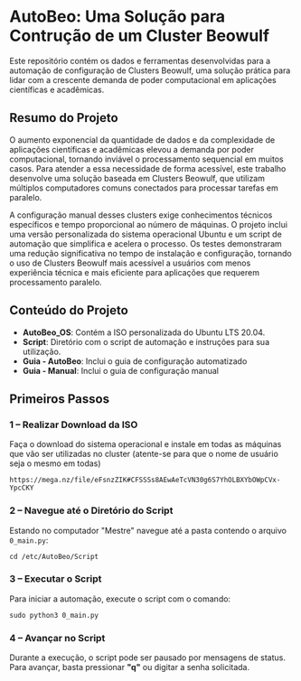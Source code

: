 <h1>AutoBeo: Uma Solução para Contrução de um Cluster Beowulf</h1>

<p>Este repositório contém os dados e ferramentas desenvolvidas para a automação de configuração de Clusters Beowulf, uma solução prática para lidar com a crescente demanda de poder computacional em aplicações científicas e acadêmicas.</p>

<h2>Resumo do Projeto</h2>

<p>O aumento exponencial da quantidade de dados e da complexidade de aplicações científicas e acadêmicas elevou a demanda por poder computacional, tornando inviável o processamento sequencial em muitos casos. Para atender a essa necessidade de forma acessível, este trabalho desenvolve uma solução baseada em Clusters Beowulf, que utilizam múltiplos computadores comuns conectados para processar tarefas em paralelo.</p>

<p>A configuração manual desses clusters exige conhecimentos técnicos específicos e tempo proporcional ao número de máquinas. O projeto inclui uma versão personalizada do sistema operacional Ubuntu e um script de automação que simplifica e acelera o processo. Os testes demonstraram uma redução significativa no tempo de instalação e configuração, tornando o uso de Clusters Beowulf mais acessível a usuários com menos experiência técnica e mais eficiente para aplicações que requerem processamento paralelo.</p>

<h2>Conteúdo do Projeto</h2>

<ul>
  <li><strong>AutoBeo_OS</strong>: Contém a ISO personalizada do Ubuntu LTS 20.04.</li>
  <li><strong>Script</strong>: Diretório com o script de automação e instruções para sua utilização.</li>
  <li><strong>Guia - AutoBeo</strong>: Inclui o guia de configuração automatizado</li>
  <li><strong>Guia - Manual</strong>: Inclui o guia de configuração manual</li>
</ul>

<h2>Primeiros Passos</h2>

<h3>1 – Realizar Download da ISO</h3>

<p>Faça o download do sistema operacional e instale em todas as máquinas que vão ser utilizadas no cluster (atente-se para que o nome de usuário seja o mesmo em todas)</p>

<pre><code>https://mega.nz/file/eFsnzZIK#CFSSSs8AEwAeTcVN30g6S7YhOLBXYbOWpCVx-YpcCKY</code></pre>

<h3>2 – Navegue até o Diretório do Script</h3>

<p>Estando no computador "Mestre" navegue até a pasta contendo o arquivo <code>0_main.py</code>:</p>

<pre><code>cd /etc/AutoBeo/Script </code></pre>

<h3>3 – Executar o Script</h3>

<p>Para iniciar a automação, execute o script com o comando:</p>

<pre><code>sudo python3 0_main.py
</code></pre>

<h3>4 – Avançar no Script</h3>

<p>Durante a execução, o script pode ser pausado por mensagens de status. Para avançar, basta pressionar <strong>"q"</strong> ou digitar a senha solicitada.</p>
